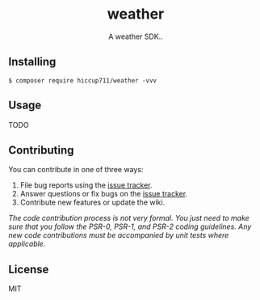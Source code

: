 <h1 align="center"> weather </h1>

<p align="center"> A weather SDK..</p>


## Installing

```shell
$ composer require hiccup711/weather -vvv
```

## Usage

TODO

## Contributing

You can contribute in one of three ways:

1. File bug reports using the [issue tracker](https://github.com/hiccup711/weather/issues).
2. Answer questions or fix bugs on the [issue tracker](https://github.com/hiccup711/weather/issues).
3. Contribute new features or update the wiki.

_The code contribution process is not very formal. You just need to make sure that you follow the PSR-0, PSR-1, and PSR-2 coding guidelines. Any new code contributions must be accompanied by unit tests where applicable._

## License

MIT